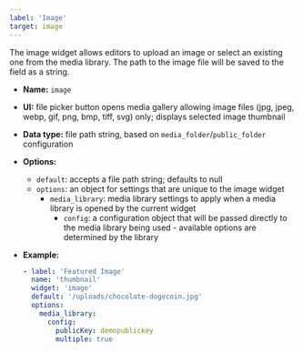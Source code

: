 ```yaml
---
label: 'Image'
target: image
---
```


The image widget allows editors to upload an image or select an existing one from the media library. The path to the image file will be saved to the field as a string.

- **Name:** `image`
- **UI:** file picker button opens media gallery allowing image files (jpg, jpeg, webp, gif, png, bmp, tiff, svg) only; displays selected image thumbnail
- **Data type:** file path string, based on `media_folder`/`public_folder` configuration
- **Options:**
  - `default`: accepts a file path string; defaults to null
  - `options`: an object for settings that are unique to the image widget
    - `media_library`: media library settings to apply when a media library is opened by the
      current widget
      - `config`: a configuration object that will be passed directly to the media library being
        used - available options are determined by the library
- **Example:**

  ```yaml
  - label: 'Featured Image'
    name: 'thumbnail'
    widget: 'image'
    default: '/uploads/chocolate-dogecoin.jpg'
    options:
      media_library:
        config:
          publicKey: demopublickey
          multiple: true
  ```
